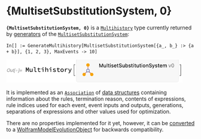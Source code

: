 # {MultisetSubstitutionSystem, 0}

**`{MultisetSubstitutionSystem, 0}`** is a [`Multihistory`](README.md) type currently returned by
[generators](/Documentation/Generators/README.md) of the
[`MultisetSubstitutionSystem`](/Documentation/Systems/MultisetSubstitutionSystem.md):

```wl
In[] := GenerateMultihistory[MultisetSubstitutionSystem[{a_, b_} :> {a + b}], {1, 2, 3}, MaxEvents -> 10]
```

<img src="/Documentation/Images/MultisetMultihistory.png" width="472.2">

It is implemented as an [`Association`](https://reference.wolfram.com/language/guide/Associations.html) of
[data structures](https://reference.wolfram.com/language/ref/DataStructure.html) containing information about the rules,
termination reason, contents of expressions, rule indices used for each event, event inputs and outputs, generations,
separations of expressions and other values used for optimization.

There are no properties implemented for it yet, however, it can be
[converted](/Documentation/TypeSystem/SetReplaceTypeConvert.md) to a
[WolframModelEvolutionObject](/Documentation/SymbolsAndFunctions/WolframModelAndWolframModelEvolutionObject/WolframModelAndWolframModelEvolutionObject.md)
for backwards compatibility.
